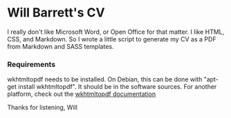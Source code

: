 # Will Barrett's CV

I really don't like Microsoft Word, or Open Office for that matter. I like HTML, CSS, and Markdown. So I wrote a little script to generate my CV as a PDF from Markdown and SASS templates.

### Requirements

wkhtmltopdf needs to be installed. On Debian, this can be done with "apt-get install wkhtmltopdf". It should be in the software sources. For another platform, check out the [wkhtmltopdf documentation](https://code.google.com/p/wkhtmltopdf/)


Thanks for listening,
Will
